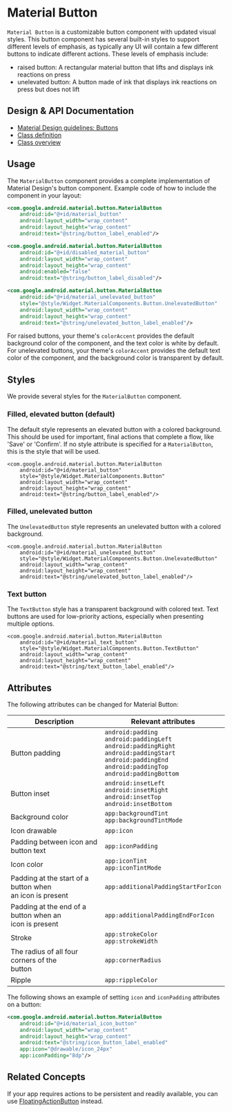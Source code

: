 <!--docs:
title: "Material Button"
layout: detail
section: components
excerpt: "A customizable button component with updated visual styles."
iconId: materialbutton
path: /catalog/material-button/
-->

# Material Button

`Material Button` is a customizable button component with updated visual styles.
This button component has several built-in styles to support different levels of
emphasis, as typically any UI will contain a few different buttons to indicate
different actions. These levels of emphasis include:

-   raised button: A rectangular material button that lifts and displays ink
    reactions on press
-   unelevated button: A button made of ink that displays ink reactions on press
    but does not lift

## Design & API Documentation

-   [Material Design guidelines: Buttons](https://material.io/go/design-buttons)
    <!--{: .icon-list-item.icon-list-item--spec }-->
-   [Class
    definition](https://github.com/material-components/material-components-android/tree/master/lib/java/com/google/android/material/button/MaterialButton.java)
    <!--{: .icon-list-item.icon-list-item--link }-->
-   [Class
    overview](https://developer.android.com/reference/com/google/android/material/button/MaterialButton)
    <!--{: .icon-list-item.icon-list-item--link }--> <!--{: .icon-list }-->

## Usage

The `MaterialButton` component provides a complete implementation of Material
Design's button component. Example code of how to include the component in your
layout:

```xml
<com.google.android.material.button.MaterialButton
    android:id="@+id/material_button"
    android:layout_width="wrap_content"
    android:layout_height="wrap_content"
    android:text="@string/button_label_enabled"/>

<com.google.android.material.button.MaterialButton
    android:id="@+id/disabled_material_button"
    android:layout_width="wrap_content"
    android:layout_height="wrap_content"
    android:enabled="false"
    android:text="@string/button_label_disabled"/>

<com.google.android.material.button.MaterialButton
    android:id="@+id/material_unelevated_button"
    style="@style/Widget.MaterialComponents.Button.UnelevatedButton"
    android:layout_width="wrap_content"
    android:layout_height="wrap_content"
    android:text="@string/unelevated_button_label_enabled"/>
```

For raised buttons, your theme's `colorAccent` provides the default background
color of the component, and the text color is white by default. For unelevated
buttons, your theme's `colorAccent` provides the default text color of the
component, and the background color is transparent by default.

## Styles

We provide several styles for the `MaterialButton` component.

### Filled, elevated button (default)

The default style represents an elevated button with a colored background. This
should be used for important, final actions that complete a flow, like 'Save' or
'Confirm'. If no style attribute is specified for a `MaterialButton`, this is
the style that will be used.

```
<com.google.android.material.button.MaterialButton
    android:id="@+id/material_button"
    style="@style/Widget.MaterialComponents.Button"
    android:layout_width="wrap_content"
    android:layout_height="wrap_content"
    android:text="@string/button_label_enabled"/>
```

### Filled, unelevated button

The `UnelevatedButton` style represents an unelevated button with a colored
background.

```
<com.google.android.material.button.MaterialButton
    android:id="@+id/material_unelevated_button"
    style="@style/Widget.MaterialComponents.Button.UnelevatedButton"
    android:layout_width="wrap_content"
    android:layout_height="wrap_content"
    android:text="@string/unelevated_button_label_enabled"/>
```

### Text button

The `TextButton` style has a transparent background with colored text. Text
buttons are used for low-priority actions, especially when presenting multiple
options.

```
<com.google.android.material.button.MaterialButton
    android:id="@+id/material_text_button"
    style="@style/Widget.MaterialComponents.Button.TextButton"
    android:layout_width="wrap_content"
    android:layout_height="wrap_content"
    android:text="@string/text_button_label_enabled"/>
```

## Attributes

The following attributes can be changed for Material Button:

Description                                                  | Relevant attributes
------------------------------------------------------------ | -------------------
Button padding                                               | `android:padding`<br/>`android:paddingLeft`<br/>`android:paddingRight`<br/>`android:paddingStart`<br/>`android:paddingEnd`<br/>`android:paddingTop`<br/>`android:paddingBottom`
Button inset                                                 | `android:insetLeft`<br/>`android:insetRight`<br/>`android:insetTop`<br/>`android:insetBottom`
Background color                                             | `app:backgroundTint`<br/>`app:backgroundTintMode`
Icon drawable                                                | `app:icon`
Padding between icon and button text                         | `app:iconPadding`
Icon color                                                   | `app:iconTint`<br/>`app:iconTintMode`
Padding at the start of a button when<br/>an icon is present | `app:additionalPaddingStartForIcon`
Padding at the end of a button when an<br/>icon is present   | `app:additionalPaddingEndForIcon`
Stroke                                                       | `app:strokeColor`<br/>`app:strokeWidth`
The radius of all four corners of the<br/>button             | `app:cornerRadius`
Ripple                                                       | `app:rippleColor`

The following shows an example of setting `icon` and `iconPadding` attributes on
a button:

```xml
<com.google.android.material.button.MaterialButton
    android:id="@+id/material_icon_button"
    android:layout_width="wrap_content"
    android:layout_height="wrap_content"
    android:text="@string/icon_button_label_enabled"
    app:icon="@drawable/icon_24px"
    app:iconPadding="8dp"/>
```

## Related Concepts

If your app requires actions to be persistent and readily available, you can use
[FloatingActionButton](FloatingActionButton.md) instead.
